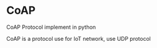 # CoAP

CoAP Protocol implement in python

CoAP is a protocol use for IoT network, use UDP protocol
